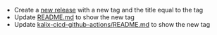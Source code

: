 * Create a [new release](https://github.com/lightbend/kalix-action/releases/new) with a new tag and the title equal to the tag
* Update [README.md](README.md) to show the new tag
* Update [kalix-cicd-github-actions/README.md](https://github.com/lightbend/kalix-cicd-github-actions) to show the new tag
